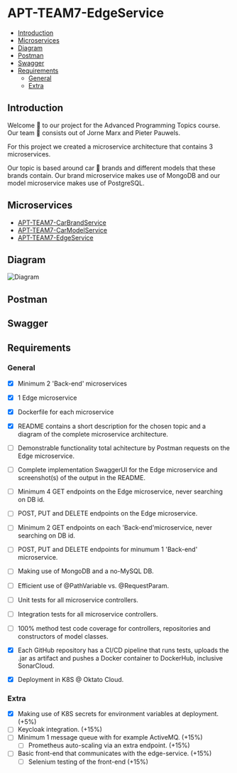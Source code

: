 # APT-TEAM7-EdgeService

- [Introduction](#introduction)
- [Microservices](#microservices)
- [Diagram](#diagram)
- [Postman](#postman)
- [Swagger](#swagger)
- [Requirements](#requirements)
  - [General](#general)
  - [Extra](#extra)

## Introduction
Welcome :wave: to our project for the Advanced Programming Topics course. Our team :busts_in_silhouette: consists out of Jorne Marx and Pieter Pauwels.

For this project we created a microservice architecture that contains 3 microservices. 

Our topic is based around car :car: brands and different models that these brands contain. Our brand microservice makes use of MongoDB and our model microservice makes use of PostgreSQL.

## Microservices
- [APT-TEAM7-CarBrandService](https://github.com/PauwelsPieter/APT-TEAM7-CarBrandService)
- [APT-TEAM7-CarModelService](https://github.com/PauwelsPieter/APT-TEAM7-CarModelService)
- [APT-TEAM7-EdgeService](https://github.com/PauwelsPieter/APT-TEAM7-EdgeService)

## Diagram
![Diagram](https://lh3.googleusercontent.com/pw/AM-JKLVjswOS8cmJrVqrTHQtwmH7cOhYZGM5oOIQhRAr0dQtmSZPvYT7X_c-Gqx_rTuVhU9i7KwxmK3_E8OAycx9hPbjBCUUhb8d35fNzZ9RVP4ifcYdB_zinbaekQ31yFqZK1oSU4RUCkgWBWr-K2pzNXpj=w1019-h937-no?authuser=0)

## Postman

## Swagger

## Requirements
### General
- [x] Minimum 2 'Back-end' microservices
- [x] 1 Edge microservice
- [x] Dockerfile for each microservice
- [x] README contains a short description for the chosen topic and a diagram of the complete microservice architecture.
- [ ] Demonstrable functionality total achitecture by Postman requests on the Edge microservice.
- [ ] Complete implementation SwaggerUI for the Edge microservice and screenshot(s) of the output in the README.

- [ ] Minimum 4 GET endpoints on the Edge microservice, never searching on DB id.
- [ ] POST, PUT and DELETE endpoints on the Edge microservice.
- [ ] Minimum 2 GET endpoints on each 'Back-end'microservice, never searching on DB id.
- [ ] POST, PUT and DELETE endpoints for minumum 1 'Back-end' microservice.
- [ ] Making use of MongoDB and a no-MySQL DB.
- [ ] Efficient use of @PathVariable vs. @RequestParam.

- [ ] Unit tests for all microservice controllers.
- [ ] Integration tests for all microservice controllers.
- [ ] 100% method test code coverage for controllers, repositories and constructors of model classes.

- [x] Each GitHub repository has a CI/CD pipeline that runs tests, uploads the .jar as artifact and pushes a Docker container to DockerHub, inclusive SonarCloud.
- [x] Deployment in K8S @ Oktato Cloud.
### Extra
- [x] Making use of K8S secrets for environment variables at deployment. (+5%)
- [ ] Keycloak integration. (+15%)
- [ ] Minimum 1 message queue with for example ActiveMQ. (+15%)
  - [ ] Prometheus auto-scaling via an extra endpoint. (+15%) 
- [ ] Basic front-end that communicates with the edge-service. (+15%)
  - [ ] Selenium testing of the front-end (+15%)
